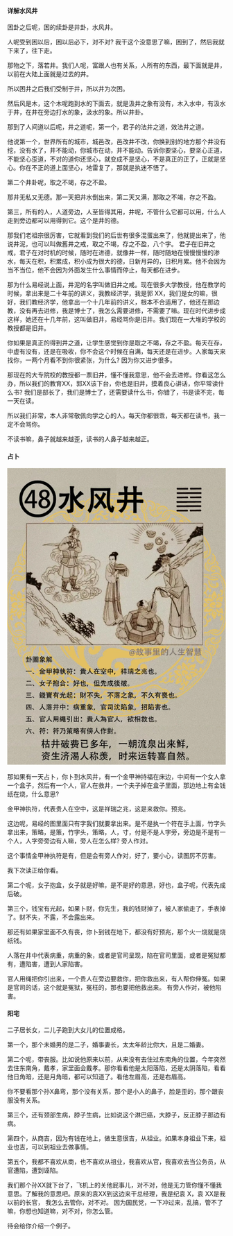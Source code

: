#### 详解水风井

困卦之后呢，困的续卦是井卦，水风井。

人呢受到困以后，困以后必下，对不对? 我干这个没意思了嘛，困到了，然后我就下来了，往下走。

那物之下，落若井。我们人呢，富跟人也有关系，人所有的东西，最下面就是井，以前在大陆上面就是过去的井。

所以困井之后我们受制于井，所以井为次困。

然后风是木，这个木呢跑到水的下面去，就是汲井之象有没有，木入水中，有汲水于井，在井在旁边打水的象，汲水的象。所以井卦。

那到了人间道以后呢，井之道呢，第一个，君子的法井之道，效法井之道。

他说第一个，世界所有的城市，城邑改，邑改井不改，你换到别的地方那个井没有挖，没有水了，井不能动，你城市在动，井不能动。告诉你要坚心，要坚心正道，不能坚心歪道，不对的道你还坚心，就变成不是坚心，不是真正的正了，正就是坚心。你在不正的道上面坚心，地雷复了，那就是执迷不悟了。

第二个井卦呢，取之不竭，存之不盈。

那井无私又无德。那一天把井水倒出来，第二天又满，那取之不竭，存之不盈。

第三，所有的人，人道旁边，人至皆得其用，井呢，不管什么它都可以用，什么人走到旁边都可以用得到它。这个是井的德。

那我们老祖宗很厉害，它就看到我们的后世有很多混蛋出来了，他就提出来了，他说井泥，也可以叫做舊井之戒，取之不竭，存之不盈，八个字。
君子在旧井之戒，君子在对时机的时候，随时在进德，就像井一样，随时随地在慢慢慢慢的渗水，每天在积，积累成，积小成为很大的德，日新月异的，日积月累。他不会因为当不当位，他不会因为外面发生什么事情而停止，每天都在进步。

那为什么易经说上面，井泥的名字叫做旧井之戒。现在很多大学教授，他在教学的时候，拿出来是二十年前的讲义，我教经济学，我是郭 XX，我们是女的嘛，很好，我们教经济学，他拿出一个十几年前的讲义，根本不合适用了，他还在那边教，没有再去进修，我是博士了，我怎么需要进修，不需要了嘛。现在时代进步成这样，她还在十几年前，这叫做旧井，易经骂你是旧井。我们现在一大堆的学校的教授都是旧井。

你如果是真正的得到井之道，让学生感觉到你是取之不竭，存之不盈。每天在存，中虚有没有，还是在吸收，你不会这个时候在自满，每天还是在进步。人家每天来找你，一两个月看不到你很紧张，为什么? 因为你又进步很多。

那现在的大专院校的教授都一票旧井，懂不懂我意思，他不会去进修。你看这怎么办，所以我们的教育XX，郭XX该下台，你也是旧井，摸着良心讲话，你平常读什么书? 我们是部长了，我们是博士了，还需要读什么书，你错了，书是读不完，每一天在读。

所以我们非常，本人非常敬佩向学之心的人。每天你都很乖，每天都在读书，我一定不会骂你。

不读书嘛，鼻子就越来越歪，读书的人鼻子越来越正。

#### 占卜

![图片](../img/水风井.jpg)

那如果有一天占卜，你卜到水风井，有一个金甲神持福在床边，中间有一个女人拿一个盒子，然后有一个人，官人在救井，一个夫子掉在盒子里面，那边地上有金钱纸在烧，什么意思? 

金甲神执符，代表贵人在空中，这是祥瑞之兆，这是来救你。预兆。

这边呢，易经的图里面只有字我们就要拿出来。是不是执一个符在手上面，竹字头拿出来，策略，是策，竹字头，策略，人，寸，付是不是人字旁，旁边是不是有一个人，人字旁旁边有人嘛，旁人在怎么样? 旁人作对。

这个事情金甲神执符是有，但是会有旁人作对，好了，要小心，读图厉不厉害。

我下次读正给你看。

第二个呢，女子抱盒，女子就是好嘛，是不是好的意思，好也，盒子呢，代表先成后破。

第三个，钱宝有光起，如果卜财，你先生，我的钱财掉了，被人家偷走了，手表掉了。财不失，不露，不会露出来。

那还有如果家里面不久有丧，你卜到钱在地下，都没有好预兆，那个火一烧就是烧纸钱。

人落在井中代表病重，病重的象，或者是官司呈现，陷在官司里面，或者是冤狱都有，遭陷害，遭到人家陷害。

官人用绳把你引出来，一个贵人在旁边要救你，把你救出来，有人帮你伸冤。如果是官司的话，这个就是冤狱，冤枉的，那也要把他救出来。
有旁人作对，被他陷害。

#### 阳宅

二子居长女，二儿子跑到大女儿的位置成格。

第一个，那个未婚男的是二子，婚事妻长，太太年龄比你大，且是二婚妻。

第二个呢，带丧服。比如说他原来以前，从来没有去住过东南角的位置，今年突然去住东南角，戴孝，家里面会戴孝。那你看看他是太阳落陷，还是太阴落陷，看看他日角暗，还是月角暗，都可以知道了。看他左眉高，还是右眉高。

你不要看那个孙X鼻弯，那个没有关系，那个是小人的鼻子，脸是歪的，那个跟丧服没有关系。

第三个，还有颈部生病，脖子生病，比如说这个淋巴癌，大脖子，反正脖子那边有病。

第四个，从商吉，因为有钱在地上，做生意很吉，从祖业。如果本身祖业下来，祖业也吉，可以到祖业去做事情。

第五个，我都不喜欢从商，也不喜欢从祖业，我喜欢从官，我喜欢去当公务员，从官遭陷，遭到诬陷。

我们那个孙XX就下台了，飞机上的关他屁事儿，对不对，他是无力管你懂不懂我意思。了解我的意思吧。原来的袁XX到这边来干总经理，我是纪袁 X，袁 XX是我以前的长官， 我怎么去管你，对不对。 因为国民党，一下冲过来，乱搞，管不了嘛，你想也知道嘛，对不对，你怎么管。

待会给你介绍一个例子。